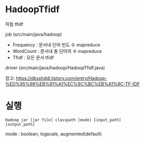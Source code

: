 # HadoopTfidf

하둡 tfidf

job (src/main/java/hadoop)
- Frequency : 문서내 단어 빈도 수 mapreduce
- WordCount : 문서내 총 단어의 수 mapreduce
- Tfidf : 모든 문서 tfidf

driver (src/main/java/hadoop/HadoopTfidf.java)


참고: https://dksshddl.tistory.com/entry/Hadoop-%ED%95%98%EB%91%A1%EC%9C%BC%EB%A1%9C-TF-IDF

# 실행
<code>Hadoop jar [jar file] classpath [mode] [input_path] [output_path]</code>

mode : boolean, logscale, augmented(default)
